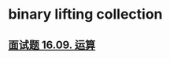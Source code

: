 # binary lifting collection

## [面试题 16.09. 运算](../cn/Java/_____16_09_Operations_LCCI/Solution.java)
